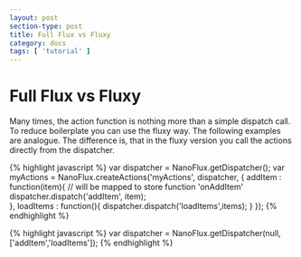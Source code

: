 ```yaml
---
layout: post
section-type: post
title: Full Flux vs Fluxy
category: docs
tags: [ 'tutorial' ]
---
```


# Full Flux vs Fluxy

Many times, the action function is nothing more than a simple dispatch call. To reduce boilerplate you can use the fluxy way.
The following examples are analogue. The difference is, that in the fluxy version you call the actions directly from the dispatcher.

{% highlight javascript %}
var dispatcher = NanoFlux.getDispatcher();
var myActions = NanoFlux.createActions('myActions', dispatcher, {
	addItem  : function(item){
		// will be mapped to store function 'onAddItem'
		dispatcher.dispatch('addItem', item);		
	},
	loadItems : function(){
		dispatcher.dispatch('loadItems',items);
	}
});
{% endhighlight %}

{% highlight javascript %}
var dispatcher = NanoFlux.getDispatcher(null, ['addItem','loadItems']);
{% endhighlight %}
